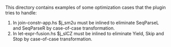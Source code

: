 This directory contains examples of some optimization cases that the plugin
tries to handle:

1) In join-constr-app.hs $j_sm2u must be inlined to eliminate SeqParseL and
   SeqParseR by case-of-case transformation.
2) In let-expr-fusion.hs $j_slCZ must be inlined to eliminate Yield, Skip and
   Stop by case-of-case transformation.
